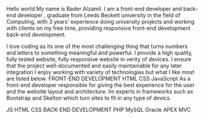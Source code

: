 Hello world
My name is Bader Alzamil. I am a front-end developer and back-end developer , graduate from Leeds Beckett university in the field of Computing, with 3 years’ experience doing university projects and working with clients on my free time, providing responsive front-end development back-end development. 

I love coding as its one of the most challenging thing that turns numbers and letters to something meaningful and powerful. I provide a high quality, fully tested website, fully responsive website in verity of devices. I ensure that the project well-documented and easily maintainable for any later integration I enjoy working with variety of technologies but what I like most are listed below.
FRONT-END DEVELOPMENT
HTML
CSS
JavaScript
As a front-end developer responsible for giving the best experience for the user and the website layout and architecture. Im experts in frameworks such as Bootstrap and Skelton which turn sites to fit in any type of devics.

JS HTML  CSS 
BACK-END DEVELOPMENT
PHP
MySQL
Oracle APEX
MVC
